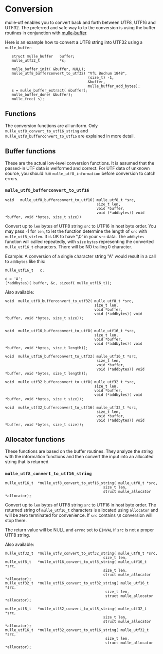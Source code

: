 <!-- [comment]: <> (DO NOT EDIT THIS FILE. EDIT THE TEMPLATE "templates/dox/API_CONVERSION.md.scion") -->
# Conversion

mulle-utf enables you to convert back and forth between UTF8, UTF16 and UTF32.
The preferred and safe way to to the conversion is using the buffer routines
in conjunction with [mulle-buffer](//github.com/mulle-nat/mulle-buffer).

Here is an example how to convert a UTF8 string into UTF32 using a
`mulle_buffer`:

```
   struct mulle_buffer   buffer;
   mulle_utf32_t         *s;

   mulle_buffer_init( &buffer, NULL);
   mulle_utf8_bufferconvert_to_utf32( "VfL Bochum 1848",
                                      (size_t) -1,
                                      &buffer,
                                      mulle_buffer_add_bytes);
   s = mulle_buffer_extract( &buffer);
   mulle_buffer_done( &buffer);
   mulle_free( s);
```


## Functions

The conversion functions are all uniform. Only
`mulle_utf8_convert_to_utf16_string` and `mulle_utf8_bufferconvert_to_utf16` are
explained in more detail.


## Buffer functions

These are the actual low-level conversion functions. It is assumed that the
passed-in UTF data is welformed and correct. For UTF data of unknown source,
you should run `mulle_utf8_information` before conversion to catch errors.

### `mulle_utf8_bufferconvert_to_utf16`


```
void   mulle_utf8_bufferconvert_to_utf16( mulle_utf8_t *src,
                                          size_t len,
                                          void *buffer,
                                          void (*addbytes)( void *buffer, void *bytes, size_t size))
```

Convert up to `len` bytes of UTF8 string `src` to UTF16 in host byte order.
You may pass -1 for `len`, to let the function determine the length of `src`
with `mulle_utf8_strlen`. It is OK to have '\0' in your `src` data.
The `addbytes` function will called repeatedly, with `size` `bytes`
representing the converted  `mulle_utf16_t` characters.
There will be NO trailing 0 character.

Example: A conversion of a single character string "A" would result in a
call to `addbytes` like this:

```
mulle_utf16_t   c;

c = 'A';
(*addbytes)( buffer, &c, sizeof( mulle_utf16_t));
```


Also available:

```
void  mulle_utf8_bufferconvert_to_utf32( mulle_utf8_t *src,
                                         size_t len,
                                         void *buffer,
                                         void (*addbytes)( void *buffer, void *bytes, size_t size));


void  mulle_utf16_bufferconvert_to_utf8( mulle_utf16_t *src,
                                         size_t len,
                                         void *buffer,
                                         void (*addbytes)( void *buffer, void *bytes, size_t length));

void  mulle_utf16_bufferconvert_to_utf32( mulle_utf16_t *src,
                                          size_t len,
                                          void *buffer,
                                          void (*addbytes)( void *buffer, void *bytes, size_t length));

void  mulle_utf32_bufferconvert_to_utf8( mulle_utf32_t *src,
                                         size_t len,
                                         void *buffer,
                                         void (*addbytes)( void *buffer, void *bytes, size_t size));

void  mulle_utf32_bufferconvert_to_utf16( mulle_utf32_t *src,
                                          size_t len,
                                          void *buffer,
                                          void (*addbytes)( void *buffer, void *bytes, size_t size));
```


## Allocator functions

These functions are based on the buffer routines. They analyze the string with
the information functions and then convert the input into an allocated
string that is returned.


### `mulle_utf8_convert_to_utf16_string`

```
mulle_utf16_t  *mulle_utf8_convert_to_utf16_string( mulle_utf8_t *src,
                                             size_t len,
                                             struct mulle_allocator *allocator);
```

Convert up to `len` bytes of UTF8 string `src` to UTF16 in host byte order.
The returned string of `mulle_utf16_t` characters is allocated using `allocator`
and will be zero terminated for convenience. If `src` contains `\0` conversion
will stop there.

The return value will be NULL and `errno` set to `EINVAL` if `src` is not
a proper UTF8 string.


Also available:

```
mulle_utf32_t  *mulle_utf8_convert_to_utf32_string( mulle_utf8_t *src,
                                             size_t len,
mulle_utf8_t   *mulle_utf16_convert_to_utf8_string( mulle_utf16_t *src,
                                             size_t len,
                                             struct mulle_allocator *allocator);
mulle_utf32_t  *mulle_utf16_convert_to_utf32_string( mulle_utf16_t *src,
                                              size_t len,
                                              struct mulle_allocator *allocator);

mulle_utf8_t   *mulle_utf32_convert_to_utf8_string( mulle_utf32_t *src,
                                             size_t len,
                                             struct mulle_allocator *allocator);
mulle_utf16_t  *mulle_utf32_convert_to_utf16_string( mulle_utf32_t *src,
                                              size_t len,
                                              struct mulle_allocator *allocator);
```
